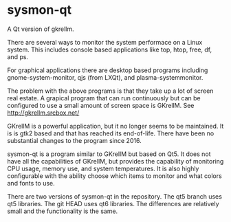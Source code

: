 # sysmon-qt
A Qt version of gkrellm.

There are several ways to monitor the system performace on a Linux system.
This includes console based applications like top, htop, free, df, and ps. 

For graphical applications there are desktop based programs including 
gnome-system-monitor, qjs (from LXQt), and plasma-systemmonitor.

The problem with the above programs is that they take up a lot of screen 
real estate.  A grapical program that can run continuously but can be 
configured to use a small amount of screen space is GKrellM. 
See http://gkrellm.srcbox.net/

GKrellM is a powerful application, but it no longer seems to be maintained.
It is is gtk2 based and that has reached its end-of-life.  There have been
no substantial changes to the program since 2016.

sysmon-qt is a program similar to GKrellM but based on Qt5.  It does not
have all the capabilities of GKrellM, but provides the capability of 
monitoring CPU usage, memory use, and system temperatures.  It is also 
highly configurable with the ability choose which items to monitor and
what colors and fonts to use.

There are two versions of sysmon-qt in the repository.  The qt5 branch uses 
qt5 libraries.  The git HEAD uses qt6 libraries.  The differences are 
relatively small and the functionality is the same.
